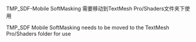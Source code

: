 TMP_SDF-Mobile SoftMasking 需要移动到TextMesh Pro/Shaders文件夹下使用

TMP_SDF Mobile SoftMasking needs to be moved to the TextMesh Pro/Shaders folder for use